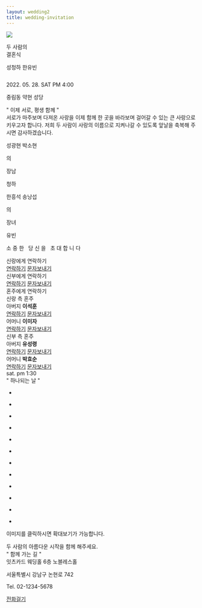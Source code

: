 ```yaml
---
layout: wedding2
title: wedding-invitation
---
```



<head>

<meta charset="utf-8">
<title>잇츠카드 모바일 청첩장</title>
<meta name="viewport" content="width=device-width,initial-scale=1.0,maximum-scale=1.0,minimum-scale=1.0,user-scalable=0,target-densitydpi=medium-dpi" />
<meta name="format-detection" content="telephone=no" />
<meta property="og:type" content="website">
<meta property="og:image" content=""> <!-- Link Image -->
<meta property="og:title" content="청하 유빈 모바일청첩장"> <!-- Link Title -->
<meta property="og:description" content=""> <!-- Link Text -->
<meta property="og:url" content=""> <!-- Link URL -->
<link rel="stylesheet" type="text/css" href="../assets/invitation/css/kopubbatang.css" /> <!-- font-family: 'KoPub Batang'; -->
<link rel="stylesheet" type="text/css" href="../assets/invitation/css/nanummyeongjo.css" /> <!-- font-family: 'Nanum Myeongjo'; -->
<link rel="stylesheet" type="text/css" href="../assets/invitation/css/notosanskr.css" /> <!-- font-family: 'Noto Sans KR'; -->
<link rel="stylesheet" type="text/css" href="../assets/invitation/css/nanumgothic.css" /> <!-- font-family: 'Nanum Gothic'; -->
<link rel="stylesheet" type="text/css" href="../assets/invitation/css/lightSlider.css" />
<link rel="stylesheet" type="text/css" href="../assets/invitation/css/style.css" />
<link rel="stylesheet" type="text/css" href="../assets/invitation/css/videocontrols.css" />
<link rel="stylesheet" type="text/css" href="../assets/invitation/css/player.css" />
<link rel="stylesheet" type="text/css" href="../assets/invitation/css/common.css" />
<script type="text/javascript" src="../assets/invitation/js/jquery-1.12.4.min.js"></script> 
<script type="text/javascript" src="../assets/invitation/js/jquery-ui.min.js"></script>
<script type="text/javascript" src="../assets/invitation/js/lightSlider.js"></script>
<script type="text/javascript" src="../assets/invitation/js/jquery.rwdImageMaps.min.js"></script>
<script type="text/javascript" src="../assets/invitation/js/common.js"></script>
</head>
<body class="mcard_31">
<div class="wrapper">

<section id="content">
<!--player-->
<div class="music">
<a href="javascript:music_player()">
<div>
  <img id="m_on" src="../assets/invitation/img/music_01_on.png" tppabs="../assets/invitation/img/music_01_off.png"/>
  <p style="display:none;" id="m_off">stop</p>
</div>
</a>
<audio id="audio" preload="none" loop="loop" src="../assets/invitation/music/bgm1.mp3"></audio>
</div>
<!--//player-->

<!--// 비주얼 -->
<section class="visual-section">
<div class="vertical-top">
<div class="vertical-item tit">
<p class="p1">
두 사람의<br>
결혼식
</p>
<p class="p2">
<span class="vs-span">성청하</span>
<span class="vs-span">한유빈</span>
</p>
</div>
<div class="vertical-item photo">
<img src="../assets/invitation/img/church-1.jpeg" alt="">
</div>
<div class="vertical-item info">
<p class="date">
2022. 05. 28. SAT PM 4:00
</p>
<p class="txt">
중림동 약현 성당 
</p>
</div>
</div>
</section>
<!-- 비주얼 //-->

<!--// 인사말 -->
<section class="greeting-section">
<div class="sec-tit">" 이제 서로, 평생 함께 "</div>
<div class="sec-txt">서로가 마주보며 다져온 사랑을
이제 함께 한 곳을 바라보며
걸어갈 수 있는 큰 사랑으로
키우고자 합니다.
저희 두 사람이 사랑의 이름으로
지켜나갈 수 있도록
앞날을 축복해 주시면
감사하겠습니다.</div>
<div class="info">
<div class="ib">
<div class="tb">
<div class="row">
<p class="honju">
<span class="gt-span">성광현</span>
<span class="gt-span bul"></span>
<span class="gt-span">박소현</span>
</p>
<p class="default">의</p>
<p class="gwangye">장남</p>
<p class="slsb">청하</p>
</div>
<div class="row">
<p class="honju">
<span class="gt-span">한흥석</span>
<span class="gt-span bul"></span>
<span class="gt-span">송낭섭</span>
</p>
<p class="default">의</p>
<p class="gwangye">장녀</p>
<p class="slsb">유빈</p>
</div>
</div>
</div>
</div>
</section>
<!-- 인사말 //-->

<!--// 배너 -->
<section class="banner-section">
<div class="tb">
<p class="txt">소 중 한 &nbsp; 당 신 을 &nbsp; 초 대 합 니 다</p>
</div>
</section>
<!-- 배너 //-->

<!--// 신랑 신부에게 연락하기 -->
<section class="slsbTel-section">
<div class="ib">
<div class="row">
<div class="slsb-tit">신랑에게 연락하기</div>
<div class="slsb-btn">
<a href="javascript:pcAlert();" class="com-btn tel sl">연락하기</a>
<a href="javascript:pcAlert();" class="com-btn sms">문자보내기</a>
</div>
</div>
<div class="row">
<div class="slsb-tit">신부에게 연락하기</div>
<div class="slsb-btn">
<a href="javascript:pcAlert();" class="com-btn tel sb">연락하기</a>
<a href="javascript:pcAlert();" class="com-btn sms">문자보내기</a>
</div>
</div>
</div>
</section>
<!-- 신랑 신부에게 연락하기 //-->

<!--// 혼주에게 연락하기 -->
<section class="honjuTel-section">
<div class="tit">혼주에게 연락하기</div>
<div class="con">
<div class="col">
<div class="honju-tit sl">신랑 측 혼주</div>
<div class="box first">
<div class="name"><span>아버지</span> <strong>이석훈</strong></div>
<div class="honju-btn">
<a href="javascript:pcAlert();" class="com-btn tel sl">연락하기</a>
<a href="javascript:pcAlert();" class="com-btn sms">문자보내기</a>
</div>
</div>
<div class="box">
<div class="name"><span>어머니</span> <strong>이미자</strong></div>
<div class="honju-btn">
<a href="javascript:pcAlert();" class="com-btn tel sl">연락하기</a>
<a href="javascript:pcAlert();" class="com-btn sms">문자보내기</a>
</div>
</div>
</div>
<div class="col">
<div class="honju-tit sb">신부 측 혼주</div>
<div class="box first">
<div class="name"><span>아버지</span> <strong>유성령</strong></div>
<div class="honju-btn">
<a href="javascript:pcAlert();" class="com-btn tel sb">연락하기</a>
<a href="javascript:pcAlert();" class="com-btn sms">문자보내기</a>
</div>
</div>
<div class="box">
<div class="name"><span>어머니</span> <strong>박효순</strong></div>
<div class="honju-btn">
<a href="javascript:pcAlert();" class="com-btn tel sb">연락하기</a>
<a href="javascript:pcAlert();" class="com-btn sms">문자보내기</a>
</div>
</div>
</div>
</div>
</section>
<!-- 혼주에게 연락하기 //-->

<!--// 달력 -->
<section class="calendar-section">
<div class="calendar-wrap">
<div id="calendar"></div>
<div class="day-time">
<span class="day">sat.</span> <span class="time">pm 1:30</span>
</div>
</div>
</section>
<!-- 달력 //-->

<!--// 갤러리 -->
<section class="gallery-section type3">
<div class="sec-tit">" 하나되는 날 "</div>
<div class="contain">
<ul class="type3-list">
<li onclick="galleryPOP('open', 'type3', 1);">
<div class="box" style="background-image:url(../assets/invitation/img/church-1.jpeg);"></div>
</li>
<li onclick="galleryPOP('open', 'type3', 2);">
<div class="box" style="background-image:url(../assets/invitation/img/church-2.jpeg);"></div>
</li>
<li onclick="galleryPOP('open', 'type3', 3);">
<div class="box" style="background-image:url(../assets/invitation/img/church-2.jpeg);"></div>
</li>
<li onclick="galleryPOP('open', 'type3', 4);">
<div class="box" style="background-image:url(../assets/invitation/img/church-2.jpeg);"></div>
</li>
<li onclick="galleryPOP('open', 'type3', 5);">
<div class="box" style="background-image:url(../assets/invitation/img/church-2.jpeg);"></div>
</li>
<li onclick="galleryPOP('open', 'type3', 6);">
<div class="box" style="background-image:url(../assets/invitation/img/church-2.jpeg);"></div>
</li>
<li onclick="galleryPOP('open', 'type3', 7);">
<div class="box" style="background-image:url(../assets/invitation/img/church-2.jpeg);"></div>
</li>
<li onclick="galleryPOP('open', 'type3', 8);">
<div class="box" style="background-image:url(../assets/invitation/img/church-2.jpeg);"></div>
</li>
<li onclick="galleryPOP('open', 'type3', 9);">
<div class="box" style="background-image:url(../assets/invitation/img/church-2.jpeg);"></div>
</li>
<li onclick="galleryPOP('open', 'type3', 10);">
<div class="box" style="background-image:url(../assets/invitation/img/church-2.jpeg);"></div>
</li>
<li onclick="galleryPOP('open', 'type3', 11);">
<div class="box" style="background-image:url(../assets/invitation/img/church-2.jpeg);"></div>
</li>
<li onclick="galleryPOP('open', 'type3', 12);">
<div class="box" style="background-image:url(../assets/invitation/img/church-2.jpeg);"></div>
</li>
</ul>
<p class="ex">이미지를 클릭하시면 확대보기가 가능합니다.</p>
</div>
</section>
<!-- 갤러리 //-->

<!--// 텍스트 배너 -->
<section class="tbanner-section">
<div class="text vertical">
<div class="text">두 사람의
아름다운 시작을
함께 해주세요.</div>
</div>
</section>
<!-- 텍스트 배너 //-->

<!--// 오시는길 -->
<section class="location-section">
<div class="sec-tit">" 함께 가는 길 "</div>
<div class="map-area">
<div class="head">
<div class="tit">잇츠카드 웨딩홀 6층 노블레스홀</div>
<div class="txt">
<p>서울특별시 강남구 논현로 742</p>
<p>Tel. 02-1234-5678</p>
</div>
<a href="javascript:pcAlert();" class="tel">전화걸기</a>
</div>
<div id="map_canvas" class="map">
<div style="font:normal normal 400 12px/normal dotum, sans-serif; width:100%; height:100%; color:#333; position:relative">
<div style="height: 100%;">
<script type="text/javascript" src="//dapi.kakao.com/v2/maps/sdk.js?appkey=d6cc107b2a366895e22e0ba2626f4df2"></script>
<script>
var container = document.getElementById('map');
var options = {
center: new kakao.maps.LatLng(33.450701, 126.570667),
        level: 3
};

var map = new kakao.maps.Map(container, options);
</script>
</div>
</div>
</div>
<div class="link">
<ul>
<li>
<a href="javascript:pcAlert();" class="tmap">티맵</a>
</li>
<li>
<a href="javascript:pcAlert();" class="kakaonavi">카카오내비</a>
</li>
<li>
<a href="javascript:pcAlert();" class="navermap">네이버지도</a>
</li>
<li>
<a href="javascript:pcAlert();" class="kakaomap">카카오맵</a>
</li>
</ul>
</div>
</div>
<!--<div class="map-img">
<img src="/mobile/new_m/mcard/images/map/map_01.jpg" alt="">
</div>-->
<div class="info">
<div class="contain">
<dl>
<dt>지하철안내</dt>
<dd>7호선 학동역 8번출구 도보 10분 거리</dd>
</dl>
<dl>
<dt>버스안내</dt>
<dd>간선버스 : 47, 240, 463</dd>
<dd>지선버스 : 4211</dd>
<dd>마을버스 : 강남08</dd>
</dl>
<dl>
<dt>주차안내</dt>
<dd>웨딩홀 전방 우측 150m 사이 공용주차장 이용</dd>
</dl>
</div>
</div>
<div class="info">
<div class="contain">

<dl>
<dt>전세버스안내</dt>
<dd>예식당일 오전 11시 / 동대입구 전철역 1번출구 앞 출발</dd>
</dl>
<dl>
<dt>계좌번호안내</dt>
<dd>농협 123-456788-7654321 예금주 : 이지훈</dd>
</dl>
<dl>
<dt>기타안내</dt>
<dd>화환은 정중히 사양합니다.</dd>
</dl>
</div>
</div>
</section>
<!-- 오시는길 //-->

<!-- 축의금 계좌번호-->
<section class="account-section">
<div class="sec-tit">" 신랑신부에게 마음 전하기 "</div>
<div class="sec-txt">축하의 마음을 담아 축의금을 전달해보세요.</div>
<div class="ib">
<div class="row">
<div class="slsb-tit">신랑측 마음</div>
<div class="slsb-btn">
<a href="javascript:popOpen('0 1rem','accountCopyG');" class="com-btn acc sl">계좌번호 보기</a>						
</div>
</div>
<div class="row">
<div class="slsb-tit">신부측 마음</div>
<div class="slsb-btn">
<a href="javascript:popOpen('0 1rem','accountCopyB');" class="com-btn acc sb">계좌번호 보기</a>						
</div>
</div>		
</div>
</section>
<!--// 축의금 계좌번호-->

<!--// 메시지 -->
<section class="message-section">
<div class="sec-tit">" 축하해주세요 "</div>

<div class="form">
<form action="">
<div class="group col-2 first">
<div>
<input type="text" name="" id="" class="input" placeholder="이름">
</div>
<div>
<input type="password" name="" id="" class="input" placeholder="비밀번호">
</div>
</div>
<div class="group">
<div>
<textarea name="" id="" class="textarea"></textarea>
</div>
</div>
<div class="buttons">
<button type="button" class="btn submit">등록하기</button>
</div>
</form>
</div>

<div class="comment">
<ul class="comment-list">
<li class="list">
<div class="tit">
<span class="name">홍진경</span>
<span class="date">2022.01.01.13:13:10</span>
</div>
<p class="txt">
결혼축하해~결혼식에서 보자!!ㅎㅎ
</p>
<a href="javascript:void(0);" class="delete-btn" onclick="popOpen('0 1rem','messageDelete')">댓글삭제</a>
</li>
<li class="list">
<div class="tit">
<span class="name">이진아</span>
<span class="date">2022.01.01.13:13:10</span>
</div>
<p class="txt">
사진 너무 예쁘다! 행복하게 살아야해 :)
</p>
<a href="javascript:void(0);" class="delete-btn" onclick="popOpen('0 1rem','messageDelete')">댓글삭제</a>
</li>
<li class="list">
<div class="tit">
<span class="name">이이경</span>
<span class="date">2022.01.01.13:13:10</span>
</div>
<p class="txt">
축의금은 미리 보내요^^
</p>
<a href="javascript:void(0);" class="delete-btn" onclick="popOpen('0 1rem','messageDelete')">댓글삭제</a>
</li>
</ul>
</div>

<div class="paging">
<a href="javascript:;" class="prev" onclick="goPrePage();">&lt;</a>
<a href="javascript:void(0);" class="on">1</a>
<a href="javascript:void(0);">2</a>
<a href="javascript:void(0);">3</a>
<a href="javascript:void(0);">4</a>
<a href="javascript:void(0);">5</a>
<a href="javascript:;" class="next" onclick="goNextPage();">&gt;</a>
</div>
</section>
<!-- 메시지 //-->
</div>

<!--// 푸터 -->
<footer id="footer">
<div class="foot-share">
<ul class="foot-share-list">
<li>
<a href="javascript:pcAlert();" class="kakao">
카카오톡<br> 공유하기
</a>
</li>
<li>
<a href="javascript:pcAlert();" class="facebook">
페이스북<br> 공유하기
</a>
</li>
</ul>
</div>
<div class="foot-logo">
it`s card
</div>
</footer>
<!-- 푸터 //-->
</div>

<div class="gallery-pop-wrap">
<div class="pop-header">
<div class="tit">갤러리</div>
</div>
<div class="pop-body">
<ul id="pop-gallery" class="gallery list-unstyled cS-hidden roll_type01">
<li data-thumb="../assets/invitation/img/church-1.jpeg">
<div class="box">
<div class="pos">
<div class="cen">
<img src="../assets/invitation/img/church-1.jpeg" />
</div>
</div>
</div>
</li>
<li data-thumb="../assets/invitation/img/church-2.jpeg">
<div class="box">
<div class="pos">
<div class="cen">
<img src="../assets/invitation/img/church-2.jpeg" />
</div>
</div>
</div>
</li>
<li data-thumb="/mobile/new_m/mcard/images/common/gallery_sample_03.jpg?v=0.0.1">
<div class="box">
<div class="pos">
<div class="cen">
<img src="/mobile/new_m/mcard/images/common/gallery_sample_03.jpg?v=0.0.1" />
</div>
</div>
</div>
</li>
<li data-thumb="/mobile/new_m/mcard/images/common/gallery_sample_04.jpg?v=0.0.1">
<div class="box">
<div class="pos">
<div class="cen">
<img src="/mobile/new_m/mcard/images/common/gallery_sample_04.jpg?v=0.0.1" />
</div>
</div>
</div>
</li>
<li data-thumb="/mobile/new_m/mcard/images/common/gallery_sample_05.jpg?v=0.0.1">
<div class="box">
<div class="pos">
<div class="cen">
<img src="/mobile/new_m/mcard/images/common/gallery_sample_05.jpg?v=0.0.1" />
</div>
</div>
</div>
</li>
<li data-thumb="/mobile/new_m/mcard/images/common/gallery_sample_06.jpg?v=0.0.1">
<div class="box">
<div class="pos">
<div class="cen">
<img src="/mobile/new_m/mcard/images/common/gallery_sample_06.jpg?v=0.0.1" />
</div>
</div>
</div>
</li>
<li data-thumb="/mobile/new_m/mcard/images/common/gallery_sample_07.jpg?v=0.0.1">
<div class="box">
<div class="pos">
<div class="cen">
<img src="/mobile/new_m/mcard/images/common/gallery_sample_07.jpg?v=0.0.1" />
</div>
</div>
</div>
</li>
<li data-thumb="/mobile/new_m/mcard/images/common/gallery_sample_08.jpg?v=0.0.1">
<div class="box">
<div class="pos">
<div class="cen">
<img src="/mobile/new_m/mcard/images/common/gallery_sample_08.jpg?v=0.0.1" />
</div>
</div>
</div>
</li>
<li data-thumb="/mobile/new_m/mcard/images/common/gallery_sample_09.jpg?v=0.0.1">
<div class="box">
<div class="pos">
<div class="cen">
<img src="/mobile/new_m/mcard/images/common/gallery_sample_09.jpg?v=0.0.1" />
</div>
</div>
</div>
</li>
<li data-thumb="/mobile/new_m/mcard/images/common/gallery_sample_10.jpg?v=0.0.1">
<div class="box">
<div class="pos">
<div class="cen">
<img src="/mobile/new_m/mcard/images/common/gallery_sample_10.jpg?v=0.0.1" />
</div>
</div>
</div>
</li>
<li data-thumb="/mobile/new_m/mcard/images/common/gallery_sample_11.jpg?v=0.0.1">
<div class="box">
<div class="pos">
<div class="cen">
<img src="/mobile/new_m/mcard/images/common/gallery_sample_11.jpg?v=0.0.1" />
</div>
</div>
</div>
</li>
<li data-thumb="/mobile/new_m/mcard/images/common/gallery_sample_12.jpg?v=0.0.1">
<div class="box">
<div class="pos">
<div class="cen">
<img src="/mobile/new_m/mcard/images/common/gallery_sample_12.jpg?v=0.0.1" />
</div>
</div>
</div>
</li>
</ul>
</div>
<button href="javascript:pcAlert();" class="close-btn" onclick="galleryPOP('close', 'type3')">닫기</button>
</div>

<div class="pop-wrap messageDelete" id="messageDelete">
<div class="pop-inner">
<div class="pop-head">방명록 삭제</div>
<div class="pop-body">
<div class="form">
<form action="">
<div class="con">
<div class="group">
<div>
<input type="password" name="" id="" class="input" placeholder="password">
</div>
</div>
</div>
<div class="buttons">
<a href="javascript:void(0);" class="btn" onclick="popClose('messageDelete')">취소</a>
<button type="button" class="btn">확인</button>
</div>
</form>
</div>
</div>
<a href="javascript:void(0);" class="close-btn" onclick="popClose('messageDelete')">닫기</a>
</div>
</div>

<div class="pop-wrap accountCopy" id="accountCopyG">
<div class="pop-inner">
<div class="pop-head">신랑측 계좌번호</div>
<div class="pop-body">
<div class="form">
<form action="">
<div class="group col-2 first">
<div>
국민은행
</div>
<div>
<span>예금주 : </span> 이석훈
</div>
</div>
<div class="group">
<div>
<input name="GBankNum1" id="GBankNum1" class="input" readonly value="000-123-456789"><button type="button" class="btn" onclick="jsCopyLink('000-123-456789', 'accountCopyG')">복사</button>
</div>
</div>
<div class="group col-2">
<div>
국민은행
</div>
<div>
<span>예금주 : </span> 이석훈
</div>
</div>
<div class="group">
<div>
<input name="GBankNum2" id="GBankNum2" class="input" readonly value="000-123-456789"><button type="button" class="btn">복사</button>
</div>
</div>
</form>
</div>
</div>
<button href="javascript:void(0);" class="close-btn" onclick="popClose('accountCopyG')">닫기</button>
</div>
</div>

<div class="pop-wrap accountCopy" id="accountCopyB">
<div class="pop-inner">
<div class="pop-head">신부측 계좌번호</div>
<div class="pop-body">
<div class="form">
<form action="">
<div class="group col-2 first">
<div>
국민은행
</div>
<div>
<span>예금주 : </span> 이석훈
</div>
</div>
<div class="group">
<div>
<input name="BBankNum1" id="BBankNum1" class="input" readonly value="000-123-456789"><button type="button" class="btn">복사</button>
</div>
</div>
<div class="group col-2">
<div>
국민은행
</div>
<div>
<span>예금주 : </span> 이석훈
</div>
</div>
<div class="group">
<div>
<input name="BBankNum2" id="BBankNum2" class="input" readonly value="000-123-456789"><button type="button" class="btn">복사</button>
</div>
</div>			
</form>
</div>
</div>
<button href="javascript:void(0);" class="close-btn" onclick="popClose('accountCopyB')">닫기</button>
</div>
</div>

<div class="pop-wrap copyComplete" id="copyComplete">
<div class="pop-inner">
<div class="pop-body">
<div class="form">
<form action="">
<div class="con">
<div class="group">
<div>
<div class="tit">계좌번호가 복사되었습니다.</div>
<div class="bkinfo">
<span>국민은행 000-123-456789</span><br><span>예금주 이석훈</span>
</div>
</div>
</div>
</div>
<div class="buttons">	
<a href="javascript:void(0);" class="btn" onclick="popClose('copyComplete')">확인</a>						
</div>
</form>
</div>
</div>
</div>
</div>

<script>
function music_player(){   
    if ($('#m_off').text()=='stop'){
        bgmStart('../assets/invitation/music/bgm1.mp3');
        $('#m_off').text('start');
        document.getElementById('m_on').src="../assets/invitation/img/music_01_on.png" 
    }else{
        bgmStop();
        $('#m_off').text('stop')
            document.getElementById('m_on').src="../assets/invitation/img/music_01_off.png" 
    }
}

function bgmStart(link){
    if ( window.HTMLAudioElement ) {
        audio = $('audio');
        audio[0].src = link;
        audio[0].load();
        audio[0].play();
        //alert("audio");
    }else{
        //ie_player.setBGM(link);
        //alert(ie_player.src);
        setTimeout("ie_player.bgmPlay()", 100);	
        //alert("ifrm");
    }
}

function bgmStop(){
    if ( window.HTMLAudioElement ) {
        audio = $('audio');
        audio[0].pause();
    }else{
        ie_player.bgmStop();
    }
}

// BGM
//music_player();

// 팝업갤러리
popGallery();

// 달력
dataPicker('2019-09-26');

$(window).scroll(function(){
        if($(".visual-section").outerHeight() - 50 <= $(window).scrollTop()){
        $(".music").addClass("active");
        } else{
        $(".music").removeClass("active");
        }
        });

// 다음 지도
// daumMap(37.546303, 127.048160);

function jsCopyLink(copyText, id) {            
    var tmpTextarea = document.createElement('textarea');
    tmpTextarea.value = copyText;

    document.body.appendChild(tmpTextarea);
    tmpTextarea.select();
    tmpTextarea.setSelectionRange(0, 9999);  // 셀렉트 범위 설정

    document.execCommand('copy');
    document.body.removeChild(tmpTextarea);
    popClose(id);
    popOpen('0 1rem','copyComplete');			
    //alert("URL 복사가 완료되었습니다."); 					  
}
</script>

</body>
